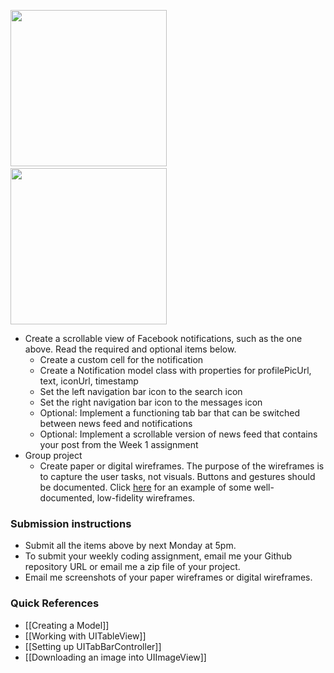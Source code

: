 <img src="http://i.imgur.com/7IuFoEul.png" width="250"/>&nbsp;&nbsp;<img src="http://i.imgur.com/N8PfLlf.png" width="250"/>

- Create a scrollable view of Facebook notifications, such as the one above. Read the required and optional items below.
  - Create a custom cell for the notification 
  - Create a Notification model class with properties for profilePicUrl, text, iconUrl, timestamp
  - Set the left navigation bar icon to the search icon
  - Set the right navigation bar icon to the messages icon
  - Optional: Implement a functioning tab bar that can be switched between news feed and notifications
  - Optional: Implement a scrollable version of news feed that contains your post from the Week 1 assignment
- Group project
  - Create paper or digital wireframes. The purpose of the wireframes is to capture the user tasks, not visuals. Buttons and gestures should be documented. Click [here](http://i.imgur.com/kfWh6Lv.jpg) for an example of some well-documented, low-fidelity wireframes.

### Submission instructions

- Submit all the items above by next Monday at 5pm.
- To submit your weekly coding assignment, email me your Github repository URL or email me a zip file of your project.
- Email me screenshots of your paper wireframes or digital wireframes.

### Quick References

- [[Creating a Model]]
- [[Working with UITableView]]
- [[Setting up UITabBarController]]
- [[Downloading an image into UIImageView]]
